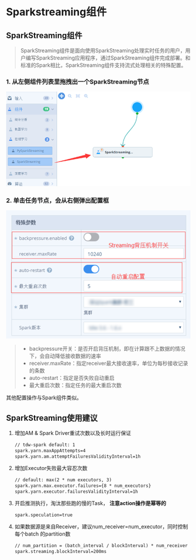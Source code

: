 # Sparkstreaming组件

## SparkStreaming组件

> SparkStreaming组件是面向使用SparkStreaming处理实时任务的用户，用户编写SparkStreaming应用程序，通过SparkStreaming组件完成部署。和标准的Spark相比，SparkStreaming组件支持流式处理相关的特殊配置。

### 1. **从左侧组件列表里拖拽出一个SparkStreaming节点**

![](../../../.gitbook/assets/streaming1.png)

### 2. **单击任务节点，会从右侧弹出配置框**

![](../../../.gitbook/assets/20170904165022.png)

> * backpressure开关：是否开启背压机制，即在计算跟不上数据的情况下，会自动降低接收数据的速率
> * receiver.maxRate：指定receiver最大接收速率，单位为每秒接收记录的条数
> * auto-restart：指定是否失败自动重启
> * 最大重启次数：指定任务的最大重启次数

其他配置操作与Spark组件类似。

## SparkStreaming使用建议

1. 增加AM & Spark Driver重试次数以及长时运行保证

   ```text
   // tdw-spark default: 1
   spark.yarn.maxAppAttempts=4
   spark.yarn.am.attemptFailuresValidityInterval=1h
   ```

2. 增加Executor失败最大容忍次数

   ```text
   // default: max(2 * num executors, 3)
   spark.yarn.max.executor.failures={8 * num_executors}
   spark.yarn.executor.failuresValidityInterval=1h
   ```

3. 开启推测执行，淘汰那些跑的慢的Task， **注意action操作是幂等的**

   ```text
   spark.speculation=true
   ```

4. 如果数据源是来自Receiver，建议num\_receiver=num\_executor，同时控制每个batch 的partition数

   ```text
   // num_partition = (batch_interval / blockInterval) * num_receiver
   spark.streaming.blockInterval=200ms
   ```

